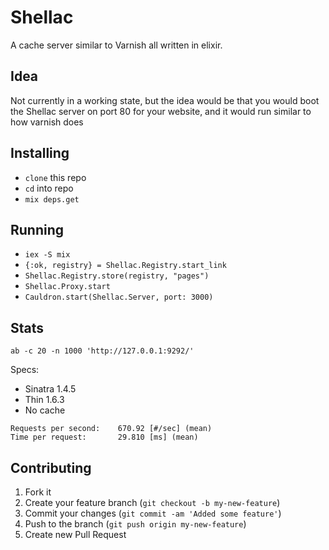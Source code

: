 # Shellac

A cache server similar to Varnish all written in elixir.

## Idea
Not currently in a working state, but the idea would be that you would boot the Shellac server on port 80 for your website, and it would run similar to how varnish does

## Installing

* `clone` this repo
* `cd` into repo
* `mix deps.get`

## Running

* `iex -S mix`
* `{:ok, registry} = Shellac.Registry.start_link`
* `Shellac.Registry.store(registry, "pages")`
* `Shellac.Proxy.start`
* `Cauldron.start(Shellac.Server, port: 3000)`

## Stats
`ab -c 20 -n 1000 'http://127.0.0.1:9292/'`

Specs:
* Sinatra 1.4.5
* Thin 1.6.3
* No cache

```text
Requests per second:    670.92 [#/sec] (mean)
Time per request:       29.810 [ms] (mean)
```

## Contributing

1. Fork it
2. Create your feature branch (`git checkout -b my-new-feature`)
3. Commit your changes (`git commit -am 'Added some feature'`)
4. Push to the branch (`git push origin my-new-feature`)
5. Create new Pull Request
